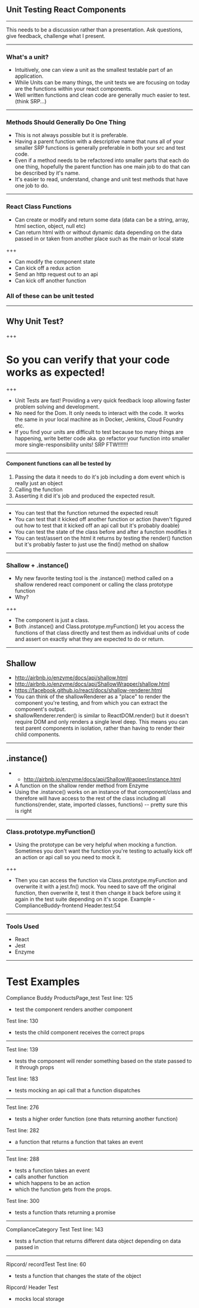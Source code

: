 ## Unit Testing React Components

---

This needs to be a discussion rather than a presentation. Ask questions, give feedback, challenge what I present.

---

### What's a unit?
  - Intuitively, one can view a unit as the smallest testable part of an application.
  - While Units can be many things, the unit tests we are focusing on today are the functions within your react components.
  - Well written functions and clean code are generally much easier to test. (think SRP...)

---

### Methods Should Generally Do One Thing
  - This is not always possible but it is preferable.
  - Having a parent function with a descriptive name that runs all of your smaller SRP functions is generally preferable in both your src and test code.
  - Even if a method needs to be refactored into smaller parts that each do one thing, hopefully the parent function has one main job to do that can be described by it's name.
  - It's easier to read, understand, change and unit test methods that have one job to do.

---

### React Class Functions
  - Can create or modify and return some data (data can be a string, array, html section, object, null etc)
  - Can return html with or without dynamic data depending on the data passed in or taken from another place such as the main or local state

+++  

  - Can modify the component state
  - Can kick off a redux action
  - Send an http request out to an api
  - Can kick off another function

  ### All of these can be unit tested

---

## Why Unit Test?

+++

# So you can verify that your code works as expected!

+++

  - Unit Tests are fast!  Providing a very quick feedback loop allowing faster problem solving and development.
  - No need for the Dom. It only needs to interact with the code.  It works the same in your local machine as in Docker, Jenkins, Cloud Foundry etc.
  - If you find your units are difficult to test because too many things are happening, write better code aka. go refactor your function into smaller more single-responsibility units! SRP FTW!!!!!!!

---

#### Component functions can all be tested by
  1. Passing the data it needs to do it's job including a dom event which is really just an object
  2. Calling the function
  3. Asserting it did it's job and produced the expected result.

---

  - You can test that the function returned the expected result
  - You can test that it kicked off another function or action (haven't figured out how to test that it kicked off an api call but it's probably doable)
  - You can test the state of the class before and after a function modifies it
  - You can test/assert on the html it returns by testing the render() function but it's probably faster to just use the find() method on shallow

---

### Shallow + .instance()
- My new favorite testing tool is the .instance() method called on a shallow rendered react component or calling the class prototype function
- Why?

+++

  - The component is just a class.
  - Both .instance() and Class.prototype.myFunction() let you access the functions of that class directly and test them as individual units of code and assert on exactly what they are expected to do or return.

---

## Shallow
  - http://airbnb.io/enzyme/docs/api/shallow.html
  - http://airbnb.io/enzyme/docs/api/ShallowWrapper/shallow.html
  - https://facebook.github.io/react/docs/shallow-renderer.html
  - You can think of the shallowRenderer as a "place" to render the component you're testing, and from which you can extract the component's output.
  - shallowRenderer.render() is similar to ReactDOM.render() but it doesn't require DOM and only renders a single level deep. This means you can test parent components in isolation, rather than having to render their child components.

---

## .instance()
  - - http://airbnb.io/enzyme/docs/api/ShallowWrapper/instance.html
  - A function on the shallow render method from Enzyme
  - Using the .instance() works on an instance of that component/class and therefore will have access to the rest of the class including all functions(render, state, imported classes, functions) -- pretty sure this is right

---

### Class.prototype.myFunction()
- Using the prototype can be very helpful when mocking a function.  Sometimes you don't want the function you're testing to actually kick off an action or api call so you need to mock it.  

+++

- Then you can access the function via Class.prototype.myFunction and overwrite it with a jest.fn() mock. You need to save off the original function, then overwrite it, test it then change it back before using it again in the test suite depending on it's scope. Example - ComplianceBuddy-frontend Header.test:54

---

### Tools Used
  - React
  - Jest
  - Enzyme

---

# Test Examples

Compliance Buddy ProductsPage_test
Test line: 125
  - test the component renders another component

Test line: 130
  - tests the child component receives the correct props

---

Test line: 139
  - tests the component will render something based on the state passed to it through props

Test line: 183
  - tests mocking an api call that a function dispatches

---

Test line: 276
  - tests a higher order function
	  (one thats returning another function)

Test line: 282
  - a function that returns a function that takes an event

---

Test line: 288
  - tests a function takes an event
  - calls another function
  - which happens to be an action
  - which the function gets from the props.

Test line: 300
  - tests a function thats returning a promise

---

ComplianceCategory Test
Test line: 143
  - tests a function that returns different data object depending on data passed in

---

Ripcord/ recordTest
Test line: 60
  - tests a function that changes the state of the object

Ripcord/ Header Test
  - mocks local storage
